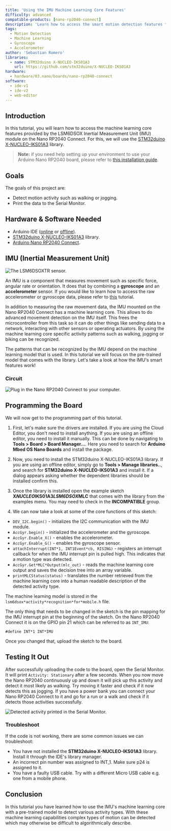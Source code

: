 ```yaml
---
title: 'Using the IMU Machine Learning Core Features'
difficulty: advanced
compatible-products: [nano-rp2040-connect]
description: 'Learn how to access the smart motion detection features that come with the LSM6DSOX IMU module.'
tags: 
  - Motion Detection
  - Machine Learning
  - Gyroscope
  - Accelerometer
author: 'Sebastian Romero'
libraries: 
  - name: STM32duino X-NUCLEO-IKS01A3
    url: https://github.com/stm32duino/X-NUCLEO-IKS01A3
hardware:
  - hardware/03.nano/boards/nano-rp2040-connect
software:
  - ide-v1
  - ide-v2
  - web-editor
---
```


## Introduction 

In this tutorial, you will learn how to access the machine learning core features provided by the LSM6DSOX Inertial Measurement Unit (IMU) module on the Nano RP2040 Connect. For this, we will use the [STM32duino X-NUCLEO-IKS01A3](https://github.com/stm32duino/X-NUCLEO-IKS01A3) library. 

>**Note:** if you need help setting up your environment to use your Arduino Nano RP2040 board, please refer to [this installation guide](/software/ide-v2/tutorials/ide-v2-board-manager).

## Goals

The goals of this project are:

- Detect motion activity such as walking or jogging.
- Print the data to the Serial Monitor.

## Hardware & Software Needed

- Arduino IDE ([online](https://create.arduino.cc/) or [offline](https://www.arduino.cc/en/main/software)).
- [STM32duino X-NUCLEO-IKS01A3](https://github.com/stm32duino/X-NUCLEO-IKS01A3) library.
- [Arduino Nano RP2040 Connect](https://store.arduino.cc/nano-rp2040-connect).

## IMU (Inertial Measurement Unit)

![The LSM6DSOXTR sensor.](assets/rp2040-imu-basics-img-02.png)

An IMU is a component that measures movement such as specific force, angular rate or orientation. It does that by combining a **gyroscope** and an **accelerometer** sensor. 
If you would like to learn how to access the raw accelerometer or gyroscope data, please refer to [this](/tutorials/nano-rp2040-connect/rp2040-imu-basics) tutorial.

In addition to measuring the raw movement data, the IMU mounted on the Nano RP2040 Connect has a machine learning core. This allows to do advanced movement detection on the IMU itself. This frees the microcontroller from this task so it can do other things like sending data to a network, interacting with other sensors or operating actuators. By using the machine learning core specific activity patterns such as walking, jogging or biking can be recognized.

The patterns that can be recognized by the IMU depend on the machine learning model that is used. In this tutorial we will focus on the pre-trained model that comes with the library.
Let's take a look at how the IMU's smart features work!

### Circuit

![Plug in the Nano RP2040 Connect to your computer.](assets/rp2040-imu-basics-img-01.png)

## Programming the Board

We will now get to the programming part of this tutorial. 

1. First, let's make sure the drivers are installed. If you are using the Cloud Editor, you don't need to install anything. If you are using an offline editor, you need to install it manually. This can be done by navigating to **Tools > Board > Board Manager...**. Here you need to search for **Arduino Mbed OS Nano Boards** and install the package. 

2. Now, you need to install the STM32duino X-NUCLEO-IKS01A3 library. If you are using an offline editor, simply go to **Tools > Manage libraries..**, and search for **STM32duino X-NUCLEO-IKS01A3** and install it. If a dialog appears asking whether the dependent libraries should be installed confirm this.

3. Once the library is installed open the example sketch **X*NUCLEO*IKS01A3*LSM6DSOX*MLC** that comes with the library from the examples menu. You may need to check in the **INCOMPATIBLE** group.

4. We can now take a look at some of the core functions of this sketch:

- `DEV_I2C.begin()` - initializes the I2C communication with the IMU module.
- `AccGyr.begin()` - initialized the accelerometer and the gyroscope.
- `AccGyr.Enable_X()` - enables the accelerometer.
- `AccGyr.Enable_G()` - enables the gyroscope sensor.
- `attachInterrupt(INT*1, INT1Event*cb, RISING)` - registers an interrupt callback for when the IMU interrupt pin is pulled high. This indicates that a motion type was detected.
- `AccGyr.Get*MLC*Output(mlc_out)` - reads the machine learning core output and saves the decision tree into an array variable.
- `printMLCStatus(status)` - translates the number retrieved from the machine learning core into a human readable description of the detected activity type.

The machine learning model is stored in the `lsm6dsox*activity*recognition*for*mobile.h` file.

The only thing that needs to be changed in the sketch is the pin mapping for the IMU interrupt pin at the beginning of the sketch. On the Nano RP2040 Connect it is on the GPIO pin 21 which can be referred to as `INT_IMU`:

`#define INT*1 INT*IMU`

Once you changed that, upload the sketch to the board.

## Testing It Out

After successfully uploading the code to the board, open the Serial Monitor. It will print `Activity: Stationary` after a few seconds. When you now move the Nano RP2040 continuously up and down it will pick up this activity and detect it most likely as walking. Try moving it faster and check if it now detects this as jogging. If you have a power bank you can connect your Nano RP2040 Connect to it and go for a run or a walk and check if it detects those activities successfully.

![Detected activity printed in the Serial Monitor.](assets/rp2040-imu-advanced-activity.png)

### Troubleshoot

If the code is not working, there are some common issues we can troubleshoot:

- You have not installed the **STM32duino X-NUCLEO-IKS01A3** library. Install it through the IDE's library manager.
- An incorrect pin number was assigned to INT_1. Make sure p24 is assigned to it.
- You have a faulty USB cable. Try with a different Micro USB cable e.g. one from a mobile phone.

## Conclusion

In this tutorial you have learned how to use the IMU's machine learning core with a pre-trained model to detect various activity types. With these machine learning capabilities complex types of motion can be detected which may otherwise be difficult to algorithmically describe.